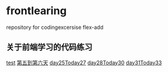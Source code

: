 # frontlearing
repository for codingexcersise
 flex-add
## 关于前端学习的代码练习
[test](https://kkl1210.github.io/frontlearing/test.html)
[第五到第六天](https://kkl1210.github.io/frontlearing/resume/resume.html)
[day25Today27](https://kkl1210.github.io/frontlearing/day25/Date.html)
[day28Today30](https://kkl1210.github.io/frontlearing/day28/email.html)
[day31Today33](https://kkl1210.github.io/frontlearing/day31/MIS.html)